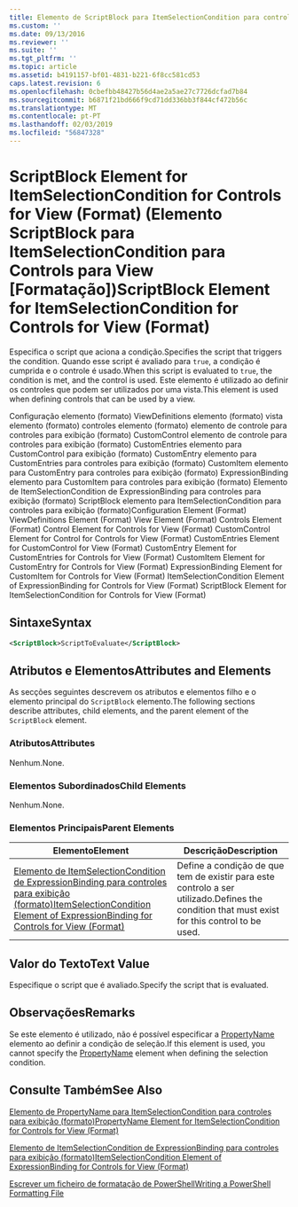 ```yaml
---
title: Elemento de ScriptBlock para ItemSelectionCondition para controles para exibição (formato) | Documentos da Microsoft
ms.custom: ''
ms.date: 09/13/2016
ms.reviewer: ''
ms.suite: ''
ms.tgt_pltfrm: ''
ms.topic: article
ms.assetid: b4191157-bf01-4831-b221-6f8cc581cd53
caps.latest.revision: 6
ms.openlocfilehash: 0cbefbb48427b56d4ae2a5ae27c7726dcfad7b84
ms.sourcegitcommit: b6871f21bd666f9cd71dd336bb3f844cf472b56c
ms.translationtype: MT
ms.contentlocale: pt-PT
ms.lasthandoff: 02/03/2019
ms.locfileid: "56847328"
---
```

# <a name="scriptblock-element-for-itemselectioncondition-for-controls-for-view-format"></a><span data-ttu-id="8e05d-102">ScriptBlock Element for ItemSelectionCondition for Controls for View (Format) (Elemento ScriptBlock para ItemSelectionCondition para Controls para View [Formatação])</span><span class="sxs-lookup"><span data-stu-id="8e05d-102">ScriptBlock Element for ItemSelectionCondition for Controls for View (Format)</span></span>

<span data-ttu-id="8e05d-103">Especifica o script que aciona a condição.</span><span class="sxs-lookup"><span data-stu-id="8e05d-103">Specifies the script that triggers the condition.</span></span> <span data-ttu-id="8e05d-104">Quando esse script é avaliado para `true`, a condição é cumprida e o controle é usado.</span><span class="sxs-lookup"><span data-stu-id="8e05d-104">When this script is evaluated to `true`, the condition is met, and the control is used.</span></span> <span data-ttu-id="8e05d-105">Este elemento é utilizado ao definir os controles que podem ser utilizados por uma vista.</span><span class="sxs-lookup"><span data-stu-id="8e05d-105">This element is used when defining controls that can be used by a view.</span></span>

<span data-ttu-id="8e05d-106">Configuração elemento (formato) ViewDefinitions elemento (formato) vista elemento (formato) controles elemento (formato) elemento de controle para controles para exibição (formato) CustomControl elemento de controle para controles para exibição (formato) CustomEntries elemento para CustomControl para exibição (formato) CustomEntry elemento para CustomEntries para controles para exibição (formato) CustomItem elemento para CustomEntry para controles para exibição (formato) ExpressionBinding elemento para CustomItem para controles para exibição (formato) Elemento de ItemSelectionCondition de ExpressionBinding para controles para exibição (formato) ScriptBlock elemento para ItemSelectionCondition para controles para exibição (formato)</span><span class="sxs-lookup"><span data-stu-id="8e05d-106">Configuration Element (Format) ViewDefinitions Element (Format) View Element (Format) Controls Element (Format) Control Element for Controls for View (Format) CustomControl Element for Control for Controls for View (Format) CustomEntries Element for CustomControl for View (Format) CustomEntry Element for CustomEntries for Controls for View (Format) CustomItem Element for CustomEntry for Controls for View (Format) ExpressionBinding Element for CustomItem for Controls for View (Format) ItemSelectionCondition Element of ExpressionBinding for Controls for View (Format) ScriptBlock Element for ItemSelectionCondition for Controls for View (Format)</span></span>

## <a name="syntax"></a><span data-ttu-id="8e05d-107">Sintaxe</span><span class="sxs-lookup"><span data-stu-id="8e05d-107">Syntax</span></span>

```xml
<ScriptBlock>ScriptToEvaluate</ScriptBlock>
```

## <a name="attributes-and-elements"></a><span data-ttu-id="8e05d-108">Atributos e Elementos</span><span class="sxs-lookup"><span data-stu-id="8e05d-108">Attributes and Elements</span></span>

<span data-ttu-id="8e05d-109">As secções seguintes descrevem os atributos e elementos filho e o elemento principal do `ScriptBlock` elemento.</span><span class="sxs-lookup"><span data-stu-id="8e05d-109">The following sections describe attributes, child elements, and the parent element of the `ScriptBlock` element.</span></span>

### <a name="attributes"></a><span data-ttu-id="8e05d-110">Atributos</span><span class="sxs-lookup"><span data-stu-id="8e05d-110">Attributes</span></span>

<span data-ttu-id="8e05d-111">Nenhum.</span><span class="sxs-lookup"><span data-stu-id="8e05d-111">None.</span></span>

### <a name="child-elements"></a><span data-ttu-id="8e05d-112">Elementos Subordinados</span><span class="sxs-lookup"><span data-stu-id="8e05d-112">Child Elements</span></span>

<span data-ttu-id="8e05d-113">Nenhum.</span><span class="sxs-lookup"><span data-stu-id="8e05d-113">None.</span></span>

### <a name="parent-elements"></a><span data-ttu-id="8e05d-114">Elementos Principais</span><span class="sxs-lookup"><span data-stu-id="8e05d-114">Parent Elements</span></span>

|<span data-ttu-id="8e05d-115">Elemento</span><span class="sxs-lookup"><span data-stu-id="8e05d-115">Element</span></span>|<span data-ttu-id="8e05d-116">Descrição</span><span class="sxs-lookup"><span data-stu-id="8e05d-116">Description</span></span>|
|-------------|-----------------|
|[<span data-ttu-id="8e05d-117">Elemento de ItemSelectionCondition de ExpressionBinding para controles para exibição (formato)</span><span class="sxs-lookup"><span data-stu-id="8e05d-117">ItemSelectionCondition Element of ExpressionBinding for Controls for View (Format)</span></span>](./itemselectioncondition-element-for-expressionbinding-for-controls-for-view-format.md)|<span data-ttu-id="8e05d-118">Define a condição de que tem de existir para este controlo a ser utilizado.</span><span class="sxs-lookup"><span data-stu-id="8e05d-118">Defines the condition that must exist for this control to be used.</span></span>|

## <a name="text-value"></a><span data-ttu-id="8e05d-119">Valor do Texto</span><span class="sxs-lookup"><span data-stu-id="8e05d-119">Text Value</span></span>

<span data-ttu-id="8e05d-120">Especifique o script que é avaliado.</span><span class="sxs-lookup"><span data-stu-id="8e05d-120">Specify the script that is evaluated.</span></span>

## <a name="remarks"></a><span data-ttu-id="8e05d-121">Observações</span><span class="sxs-lookup"><span data-stu-id="8e05d-121">Remarks</span></span>

<span data-ttu-id="8e05d-122">Se este elemento é utilizado, não é possível especificar a [PropertyName](./propertyname-element-for-itemselectioncondition-for-controls-for-view-format.md) elemento ao definir a condição de seleção.</span><span class="sxs-lookup"><span data-stu-id="8e05d-122">If this element is used, you cannot specify the [PropertyName](./propertyname-element-for-itemselectioncondition-for-controls-for-view-format.md) element when defining the selection condition.</span></span>

## <a name="see-also"></a><span data-ttu-id="8e05d-123">Consulte Também</span><span class="sxs-lookup"><span data-stu-id="8e05d-123">See Also</span></span>

[<span data-ttu-id="8e05d-124">Elemento de PropertyName para ItemSelectionCondition para controles para exibição (formato)</span><span class="sxs-lookup"><span data-stu-id="8e05d-124">PropertyName Element for ItemSelectionCondition for Controls for View (Format)</span></span>](./propertyname-element-for-itemselectioncondition-for-controls-for-view-format.md)

[<span data-ttu-id="8e05d-125">Elemento de ItemSelectionCondition de ExpressionBinding para controles para exibição (formato)</span><span class="sxs-lookup"><span data-stu-id="8e05d-125">ItemSelectionCondition Element of ExpressionBinding for Controls for View (Format)</span></span>](./itemselectioncondition-element-for-expressionbinding-for-controls-for-view-format.md)

[<span data-ttu-id="8e05d-126">Escrever um ficheiro de formatação de PowerShell</span><span class="sxs-lookup"><span data-stu-id="8e05d-126">Writing a PowerShell Formatting File</span></span>](./writing-a-powershell-formatting-file.md)
